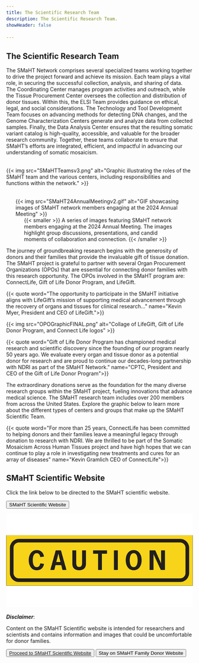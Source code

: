 ```yaml
---
title: The Scientific Research Team
description: The Scientific Research Team.
showHeader: false

---
```


## The Scientific Research Team

The SMaHT Network comprises several specialized teams working together to drive the project forward and achieve its mission. Each team plays a vital role, in securing the successful collection, analysis, and sharing of data. The Coordinating Center manages program activities and outreach, while the Tissue Procurement Center oversees the collection and distribution of donor tissues. Within this, the ELSI Team provides guidance on ethical, legal, and social considerations. The Technology and Tool Development Team focuses on advancing methods for detecting DNA changes, and the Genome Characterization Centers generate and analyze data from collected samples. Finally, the Data Analysis Center ensures that the resulting somatic variant catalog is high-quality, accessible, and valuable for the broader research community. Together, these teams collaborate to ensure that SMaHT’s efforts are integrated, efficient, and impactful in advancing our understanding of somatic mosaicism.

<div style="margin-top: 2rem">
{{< img src="SMaHTTeamsv3.png" alt="Graphic illustrating the roles of the SMaHT team and the various centers, including responsibilities and functions within the network." >}}
</div>
<div style="width:90%;margin:auto;margin-top: 2rem">
{{< img src="SMaHT24AnnualMeetingv2.gif" alt="GIF showcasing images of SMaHT network members engaging at the 2024 Annual Meeting" >}}
<div style="max-width:90%;margin:auto">
{{< smaller >}}
A series of images featuring SMaHT network members engaging at the 2024 Annual Meeting. The images highlight group discussions, presentations, and candid moments of collaboration and connection.
{{< /smaller >}}
</div>
</div>

The journey of groundbreaking research begins with the generosity of donors and their families that provide the invaluable gift of tissue donation. The SMaHT project is grateful to partner with several Organ Procurement Organizations (OPOs) that are essential for connecting donor families with this research opportunity. The OPOs involved in the SMaHT program are: ConnectLife, Gift of Life Donor Program, and LifeGift.

{{< quote word="The opportunity to participate in the SMaHT initiative aligns with LifeGift’s mission of supporting medical advancement through the recovery of organs and tissues for clinical research..." name="Kevin Myer, President and CEO of LifeGift.">}}

{{< img src="OPOGraphicFINAL.png"  alt="Collage of LifeGift, Gift of Life Donor Program, and Connect Life logos" >}}

{{< quote word="Gift of Life Donor Program has championed medical research and scientific discovery since the founding of our program nearly 50 years ago. We evaluate every organ and tissue donor as a potential donor for research and are proud to continue our decades-long partnership with NDRI as part of the SMaHT Network." name="CPTC, President and CEO of the Gift of Life Donor Program">}}

The extraordinary donations serve as the foundation for the many diverse research groups within the SMaHT project, fueling innovations that advance medical science. The SMaHT research team includes over 200 members from across the United States. Explore the graphic below to learn more about the different types of centers and groups that make up the SMaHT Scientific Team.

{{< quote word="For more than 25 years, ConnectLife has been committed to helping donors and their families leave a meaningful legacy through donation to research with NDRI. We are thrilled to be part of the Somatic Mosaicism Across Human Tissues project and have high hopes that we can continue to play a role in investigating new treatments and cures for an array of diseases" name="Kevin Gramlich CEO of ConnectLife">}}


## SMaHT Scientific Website

Click the link below to be directed to the SMaHT scientific website.

<button id="id_reachout" class="to-main" onClick="showModal();">SMaHT Scientific Website</button>

<div id="myModal" class="modal">
    <!-- Modal content -->
        <div><img src="car-44144_640.png"></div>
            <div class="intro">
            <p><strong><em>Disclaimer</em></strong>: </p>
            <p >Content on the SMaHT Scientific website is intended for researchers and scientists and contains information and images that could be uncomfortable for donor families.</p>
            <button class="to-main"><a href="https://smaht.org">Proceed to SMaHT Scientific Website</a></button>
            <button class="close to-main">Stay on SMaHT Family Donor Website</button>
            </div>
        </div>
</div>
